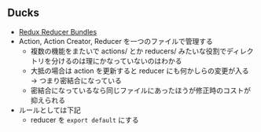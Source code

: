 ## Ducks
- [Redux Reducer Bundles](https://github.com/erikras/ducks-modular-redux)
- Action, Action Creator, Reducer を一つのファイルで管理する
  - 複数の機能をまたいで actions/ とか reducers/ みたいな役割でディレクトリを分けるのは理にかなっていないのはわかる
  - 大抵の場合は action を更新すると reducer にも何かしらの変更が入る → つまり密結合になっている
  - 密結合になっているなら同じファイルにあったほうが修正時のコストが抑えられる
- ルールとしては下記
  - reducer を `export default` にする
